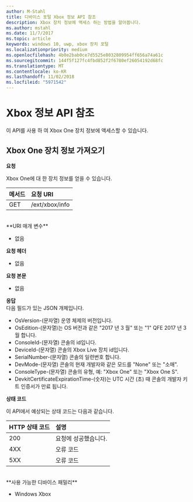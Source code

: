 ```yaml
---
author: M-Stahl
title: 디바이스 포털 Xbox 정보 API 참조
description: Xbox 장치 정보에 액세스 하는 방법을 알아봅니다.
ms.author: mstahl
ms.date: 11/7/2017
ms.topic: article
keywords: windows 10, uwp, xbox 장치 포털
ms.localizationpriority: medium
ms.openlocfilehash: 4b0e2bab0ce7d5525e8032809954ff656a74a61c
ms.sourcegitcommit: 144f5f127fc4fbd852f2f6780ef26054192d68fc
ms.translationtype: MT
ms.contentlocale: ko-KR
ms.lasthandoff: 11/02/2018
ms.locfileid: "5971542"
---
```

# <a name="xbox-info-api-reference"></a>Xbox 정보 API 참조   
이 API를 사용 하 여 Xbox One 장치 정보에 액세스할 수 있습니다.

## <a name="get-xbox-one-device-information"></a>Xbox One 장치 정보 가져오기

**요청**

Xbox One에 대 한 장치 정보를 얻을 수 있습니다.

메서드      | 요청 URI
:------     | :-----
GET | /ext/xbox/info
<br />
**URI 매개 변수**

- 없음

**요청 헤더**

- 없음

**요청 본문**

- 없음

**응답**   
다음 필드가 있는 JSON 개체입니다.

* OsVersion-(문자열) 운영 체제의 버전입니다.
* OsEdition-(문자열)는 OS 버전과 같은 "2017 년 3 월" 또는 "1" QFE 2017 년 3 월 합니다.
* ConsoleId-(문자열) 콘솔의 id입니다.
* DeviceId-(문자열) 콘솔의 Xbox Live 장치 id입니다.
* SerialNumber-(문자열) 콘솔의 일련번호 합니다.
* DevMode-(문자열) 콘솔의 현재 개발자와 같은 모드를 "None" 또는 "소매".
* ConsoleType-(문자열) 콘솔의 유형, 예: "Xbox One" 또는 "Xbox One S".
* DevkitCertificateExpirationTime-(숫자)는 UTC 시간 (초) 때 콘솔의 개발자 키트 인증서가 만료 됩니다.

**상태 코드**

이 API에서 예상되는 상태 코드는 다음과 같습니다.

HTTP 상태 코드      | 설명
:------     | :-----
200 | 요청에 성공했습니다.
4XX | 오류 코드
5XX | 오류 코드

<br />
**사용 가능한 디바이스 패밀리**

* Windows Xbox